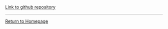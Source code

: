 [Link to github repository](https://github.com/dgole/nWayChessClock)

------
[Return to Homepage](https://dgole.github.io)
